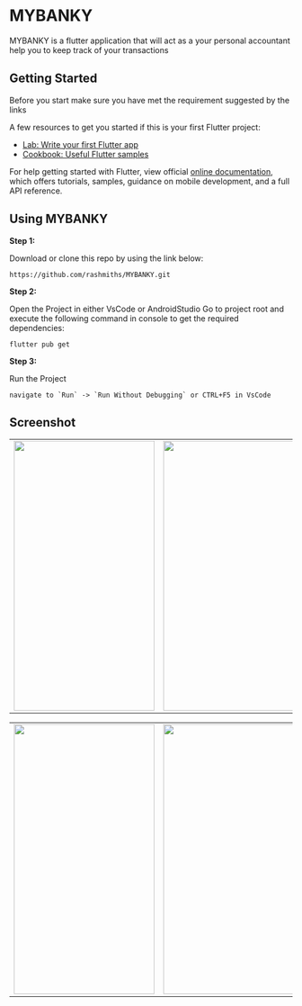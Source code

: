 # MYBANKY

MYBANKY is a flutter application that will act as a your personal accountant help you to keep track of your transactions 


## Getting Started

Before you start make sure you have met the requirement suggested by the links

A few resources to get you started if this is your first Flutter project:

- [Lab: Write your first Flutter app](https://flutter.dev/docs/get-started/codelab)
- [Cookbook: Useful Flutter samples](https://flutter.dev/docs/cookbook)

For help getting started with Flutter, view official
[online documentation](https://flutter.dev/docs), which offers tutorials,
samples, guidance on mobile development, and a full API reference.

## Using MYBANKY

**Step 1:**

Download or clone this repo by using the link below:

```
https://github.com/rashmiths/MYBANKY.git
```

**Step 2:**

Open the Project in either VsCode or AndroidStudio Go to project root and execute the following command in console to get the required dependencies: 

```
flutter pub get 
```

**Step 3:**

Run the Project

```
navigate to `Run` -> `Run Without Debugging` or CTRL+F5 in VsCode

```
## Screenshot

<table>
    <tr>
    <td><img src="https://user-images.githubusercontent.com/54366663/90974857-cabed280-e54c-11ea-8785-0d5ca859f2be.jpeg" width=250 height=480></td>
    <td><img src="https://user-images.githubusercontent.com/54366663/90974858-d0b4b380-e54c-11ea-95cf-0e6f453cfa51.jpeg" width=250 height=480></td>    
  </tr>
 </table>
 <table>
    <tr>
    <td><img src="https://user-images.githubusercontent.com/54366663/90974862-d8745800-e54c-11ea-808f-e426ac035e3b.jpeg" width=250 height=480></td>
    <td><img src="https://user-images.githubusercontent.com/54366663/90974865-dca07580-e54c-11ea-9344-796845c728b7.jpeg" width=250 height=480></td>
    <td><img src="https://user-images.githubusercontent.com/54366663/90974871-e033fc80-e54c-11ea-81a9-08544ba2a786.jpeg" width=250 height=480></td>
  </tr>
 <table>



